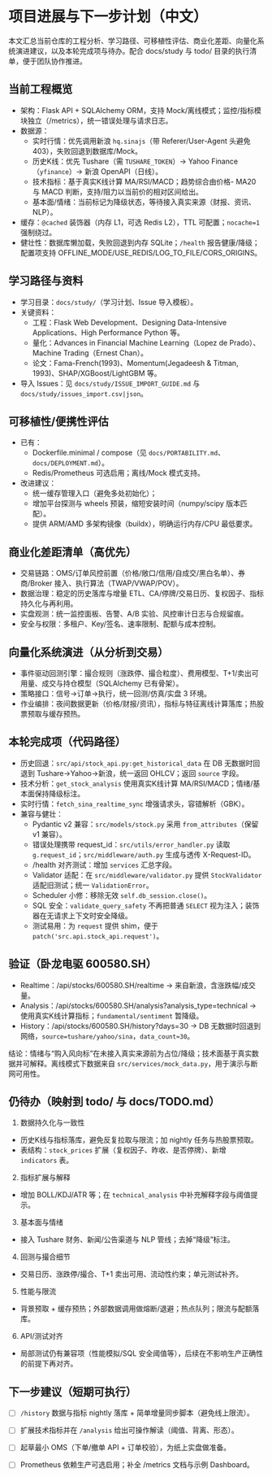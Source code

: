 # 项目进展与下一步计划（中文）

本文汇总当前仓库的工程分析、学习路径、可移植性评估、商业化差距、向量化系统演进建议，以及本轮完成项与待办。配合 docs/study 与 todo/ 目录的执行清单，便于团队协作推进。

## 当前工程概览
- 架构：Flask API + SQLAlchemy ORM，支持 Mock/离线模式；监控/指标模块独立（/metrics），统一错误处理与请求日志。
- 数据源：
  - 实时行情：优先调用新浪 `hq.sinajs`（带 Referer/User-Agent 头避免 403），失败回退到数据库/Mock。
  - 历史K线：优先 Tushare（需 `TUSHARE_TOKEN`）→ Yahoo Finance（`yfinance`）→ 新浪 OpenAPI（日线）。
  - 技术指标：基于真实K线计算 MA/RSI/MACD；趋势综合由价格- MA20 与 MACD 判断，支持/阻力以当前价的相对区间给出。
  - 基本面/情绪：当前标记为降级状态，等待接入真实来源（财报、资讯、NLP）。
- 缓存：`@cached` 装饰器（内存 L1，可选 Redis L2），TTL 可配置；`nocache=1` 强制绕过。
- 健壮性：数据库懒加载，失败回退到内存 SQLite；`/health` 报告健康/降级；配置项支持 OFFLINE_MODE/USE_REDIS/LOG_TO_FILE/CORS_ORIGINS。

## 学习路径与资料
- 学习目录：`docs/study/`（学习计划、Issue 导入模板）。
- 关键资料：
  - 工程：Flask Web Development、Designing Data-Intensive Applications、High Performance Python 等。
  - 量化：Advances in Financial Machine Learning（Lopez de Prado）、Machine Trading（Ernest Chan）。
  - 论文：Fama-French(1993)、Momentum(Jegadeesh & Titman, 1993)、SHAP/XGBoost/LightGBM 等。
- 导入 Issues：见 `docs/study/ISSUE_IMPORT_GUIDE.md` 与 `docs/study/issues_import.csv|json`。

## 可移植性/便携性评估
- 已有：
  - Dockerfile.minimal / compose（见 `docs/PORTABILITY.md`、`docs/DEPLOYMENT.md`）。
  - Redis/Prometheus 可选启用；离线/Mock 模式支持。
- 改进建议：
  - 统一缓存管理入口（避免多处初始化）；
  - 增加平台探测与 wheels 预装，缩短安装时间（numpy/scipy 版本匹配）。
  - 提供 ARM/AMD 多架构镜像（buildx），明确运行内存/CPU 最低要求。

## 商业化差距清单（高优先）
- 交易链路：OMS/订单风控前置（价格/敞口/信用/自成交/黑白名单）、券商/Broker 接入、执行算法（TWAP/VWAP/POV）。
- 数据治理：稳定的历史落库与增量 ETL、CA/停牌/交易日历、复权因子、指标持久化与再利用。
- 实盘观测：统一监控面板、告警、A/B 实验、风控审计日志与合规留痕。
- 安全与权限：多租户、Key/签名、速率限制、配额与成本控制。

## 向量化系统演进（从分析到交易）
- 事件驱动回测引擎：撮合规则（涨跌停、撮合粒度）、费用模型、T+1/卖出可用量、成交与持仓模型（SQLAlchemy 已有骨架）。
- 策略接口：信号→订单→执行，统一回测/仿真/实盘 3 环境。
- 作业编排：夜间数据更新（价格/财报/资讯），指标与特征离线计算落库；热股票预取与缓存预热。

## 本轮完成项（代码路径）
- 历史回退：`src/api/stock_api.py:get_historical_data` 在 DB 无数据时回退到 Tushare→Yahoo→新浪，统一返回 OHLCV；返回 `source` 字段。
- 技术分析：`get_stock_analysis` 使用真实K线计算 MA/RSI/MACD；情绪/基本面保持降级标注。
- 实时行情：`fetch_sina_realtime_sync` 增强请求头，容错解析（GBK）。
- 兼容与健壮：
  - Pydantic v2 兼容：`src/models/stock.py` 采用 `from_attributes`（保留 v1 兼容）。
  - 错误处理携带 request_id：`src/utils/error_handler.py` 读取 `g.request_id`；`src/middleware/auth.py` 生成与透传 X-Request-ID。
  - /health 对齐测试：增加 `services` 汇总字段。
  - Validator 适配：在 `src/middleware/validator.py` 提供 `StockValidator` 适配旧测试；统一 `ValidationError`。
  - Scheduler 小修：移除无效 `self.db_session.close()`。
  - SQL 安全：`validate_query_safety` 不再把普通 `SELECT` 视为注入；装饰器在无请求上下文时安全降级。
  - 测试易用：为 `request` 提供 shim，便于 `patch('src.api.stock_api.request')`。

## 验证（卧龙电驱 600580.SH）
- Realtime：/api/stocks/600580.SH/realtime → 来自新浪，含涨跌幅/成交量。
- Analysis：/api/stocks/600580.SH/analysis?analysis_type=technical → 使用真实K线计算指标；`fundamental/sentiment` 暂降级。
- History：/api/stocks/600580.SH/history?days=30 → DB 无数据时回退到网络，`source=tushare/yahoo/sina`，`data_count≈30`。

结论：情绪与“购入风向标”在未接入真实来源前为占位/降级；技术面基于真实数据并可解释。离线模式下数据来自 `src/services/mock_data.py`，用于演示与断网可用性。

## 仍待办（映射到 todo/ 与 docs/TODO.md）
1) 数据持久化与一致性
- 历史K线与指标落库，避免反复拉取与限流；加 nightly 任务与热股票预取。
- 表结构：`stock_prices` 扩展（复权因子、昨收、是否停牌）、新增 `indicators` 表。

2) 指标扩展与解释
- 增加 BOLL/KDJ/ATR 等；在 `technical_analysis` 中补充解释字段与阈值提示。

3) 基本面与情绪
- 接入 Tushare 财务、新闻/公告渠道与 NLP 管线；去掉“降级”标注。

4) 回测与撮合细节
- 交易日历、涨跌停/撮合、T+1 卖出可用、流动性约束；单元测试补齐。

5) 性能与限流
- 背景预取 + 缓存预热；外部数据调用做熔断/退避；热点队列；限流与配额落库。

6) API/测试对齐
- 局部测试仍有兼容项（性能模拟/SQL 安全阈值等），后续在不影响生产正确性的前提下再对齐。

## 下一步建议（短期可执行）
- [ ] `/history` 数据与指标 nightly 落库 + 简单增量同步脚本（避免线上限流）。
- [ ] 扩展技术指标并在 `/analysis` 给出可操作解读（阈值、背离、形态）。
- [ ] 起草最小 OMS（下单/撤单 API + 订单校验），为纸上实盘做准备。
- [ ] Prometheus 依赖生产可选启用；补全 /metrics 文档与示例 Dashboard。

